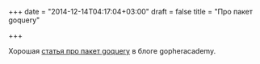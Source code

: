 +++
date = "2014-12-14T04:17:04+03:00"
draft = false
title = "Про пакет goquery"

+++

<p>Хорошая <a href="http://blog.gopheracademy.com/advent-2014/goquery/">статья про пакет goquery</a> в блоге gopheracademy.</p>

